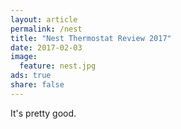 ```yaml
---
layout: article
permalink: /nest
title: "Nest Thermostat Review 2017"
date: 2017-02-03
image:
  feature: nest.jpg
ads: true
share: false
---
```



It's pretty good.
